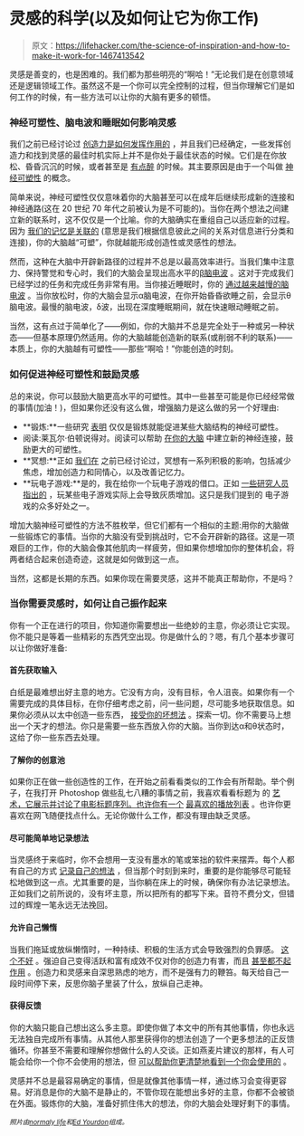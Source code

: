 # 灵感的科学(以及如何让它为你工作)

> 原文：<https://lifehacker.com/the-science-of-inspiration-and-how-to-make-it-work-for-1467413542>

灵感是善变的，也是困难的。我们都为那些明亮的“啊哈！”无论我们是在创意领域还是逻辑领域工作。虽然这不是一个你可以完全控制的过程，但当你理解它们是如何工作的时候，有一些方法可以让你的大脑有更多的顿悟。



### 神经可塑性、脑电波和睡眠如何影响灵感

我们之前已经讨论过 [创造力是如何发挥作用的](https://lifehacker.com/how-to-find-your-creative-sweet-spot-5885641) ，并且我们已经确定，一些发挥创造力和找到灵感的最佳时机实际上并不是你处于最佳状态的时候。它们是在你放松、昏昏沉沉的时候，或者甚至是 [有点醉](http://www.sciencedirect.com/science/article/pii/S1053810012000037) 的时候。其主要原因是由于一个叫做 [神经可塑性](http://en.wikipedia.org/wiki/Neuroplasticity) 的概念。

简单来说，神经可塑性仅仅意味着你的大脑甚至可以在成年后继续形成新的连接和神经通路(这在 20 世纪 70 年代之前被认为是不可能的)。当你在两个想法之间建立新的联系时，这不仅仅是一个比喻。你的大脑确实在重组自己以适应新的过程。因为 [我们的记忆是关联的](http://www.apa.org/science/about/psa/2005/02/suzuki.aspx) (意思是我们根据信息彼此之间的关系对信息进行分类和连接)，你的大脑越“可塑”，你就越能形成创造性或灵感性的想法。

然而，这种在大脑中开辟新路径的过程并不总是以最高效率进行。当我们集中注意力、保持警觉和专心时，我们的大脑会呈现出高水平的[β脑电波](http://en.wikipedia.org/wiki/Beta_brain_wave) 。这对于完成我们已经学过的任务和完成任务非常有用。当你接近睡眠时，你的 [通过越来越慢的脑电波](http://psychcentral.com/lib/stages-of-sleep/0002073) 。当你放松时，你的大脑会显示α脑电波，在你开始昏昏欲睡之前，会显示θ脑电波。最慢的脑电波，δ波，出现在深度睡眠期间，就在快速眼动睡眠之前。

当然，这有点过于简单化了——例如，你的大脑并不总是完全处于一种或另一种状态——但基本原理仍然适用。你的大脑越能创造新的联系(或削弱不利的联系)——本质上，你的大脑越有可塑性——那些“啊哈！”你能创造的时刻。

### 如何促进神经可塑性和鼓励灵感

总的来说，你可以鼓励大脑更高水平的可塑性。其中一些甚至可能是你已经经常做的事情(加油！)，但如果你还没有这么做，增强脑力是这么做的另一个好理由:

*   **锻炼:**一些研究 [表明](http://www.ncbi.nlm.nih.gov/pubmed/23623982) 仅仅是锻炼就能促进某些大脑结构的神经可塑性。
*   阅读:莱瓦尔·伯顿说得对。阅读可以帮助 [在你的大脑](http://cltlblog.wordpress.com/2009/01/21/the-benefits-of-deep-reading-neuroplasticity-in-action/) 中建立新的神经连接，鼓励更大的可塑性。
*   **冥想:**正如 [我们在](http://lifehacker.com/what-happens-to-the-brain-when-you-meditate-and-how-it-1202533314) 之前已经讨论过，冥想有一系列积极的影响，包括减少焦虑，增加创造力和同情心，以及改善记忆力。
*   **玩电子游戏:**是的，我在给你一个玩电子游戏的借口。正如 [一些研究人员指出的](http://lifehacker.com/study-shows-playing-video-games-really-can-make-your-br-1459504489) ，玩某些电子游戏实际上会导致灰质增加。这只是我们提到的 电子游戏的众多好处之一。

增加大脑神经可塑性的方法不胜枚举，但它们都有一个相似的主题:用你的大脑做一些锻炼它的事情。当你的大脑没有受到挑战时，它不会开辟新的路径。这是一项艰巨的工作，你的大脑会像其他肌肉一样疲劳，但如果你想增加你的整体机会，将两者结合起来创造奇迹，这就是如何做到这一点。

当然，这都是长期的东西。如果你现在需要灵感，这并不能真正帮助你，不是吗？

### 当你需要灵感时，如何让自己振作起来

你有一个正在进行的项目，你知道你需要想出一些绝妙的主意，你必须让它实现。你不能只是等着一些精彩的东西凭空出现。你是做什么的？嗯，有几个基本步骤可以让你做好准备:

#### 首先获取输入

白纸是最难想出好主意的地方。它没有方向，没有目标，令人沮丧。如果你有一个需要完成的具体目标，在你仔细考虑之前，问一些问题，尽可能多地获取信息。如果你必须从以太中创造一些东西， [接受你的坏想法](https://lifehacker.com/beat-creativity-blocks-by-embracing-your-bad-ideas-5884554) 。探索一切。你不需要马上想出一个天才的想法。你只是需要一些东西放入你的大脑。当你到达α和θ状态时，这给了你一些东西去处理。

#### 了解你的创意池

如果你正在做一些创造性的工作，在开始之前看看类似的工作会有所帮助。举个例子，在我打开 Photoshop 做些乱七八糟的事情之前，我喜欢看看标题为 的 [艺术，它展示并讨论了电影标题序列。也许你有一个](http://artofthetitle.com) [最喜欢的播放列表](https://lifehacker.com/show-us-your-work-playlist-818862320) 。也许你更喜欢在网飞随便找点什么。无论你做什么工作，都没有理由缺乏灵感。

#### 尽可能简单地记录想法

当灵感终于来临时，你不会想用一支没有墨水的笔或笨拙的软件来摆弄。每个人都有自己的方式 [记录自己的想法](https://lifehacker.com/how-do-you-capture-your-eureka-moments-5924377) ，但当那个时刻到来时，重要的是你能够尽可能轻松地做到这一点。尤其重要的是，当你躺在床上的时候，确保你有办法记录想法。正如我们之前所说的，没有坏主意，所以把所有的都写下来。音符不费分文，但错过的辉煌一笔永远无法挽回。

#### 允许自己懒惰

当我们拖延或放纵懒惰时，一种持续、积极的生活方式会导致强烈的负罪感。 [这个不好](https://lifehacker.com/in-defense-of-procrastination-when-to-prioritize-doing-5901013) 。强迫自己变得活跃和富有成效不仅对你的创造力有害，而且 [甚至都不起作用](http://lifehacker.com/work-only-your-good-hours-to-become-more-productive-5810290) 。创造力和灵感来自深思熟虑的地方，而不是强有力的鞭笞。每天给自己一段时间停下来，反思你脑子里装了什么，放纵自己走神。

#### 获得反馈

你的大脑只能自己想出这么多主意。即使你做了本文中的所有其他事情，你也永远无法独自完成所有事情。从其他人那里获得你的想法创造了一个更多想法的正反馈循环。你甚至不需要和理解你想做什么的人交谈。正如燕麦片建议的那样，有人可能会给你一个你不会使用的想法，但 [可以帮助你更清楚地看到一个你会使用的](http://theoatmeal.com/comics/making_things) 。

灵感并不总是最容易确定的事情，但是就像其他事情一样，通过练习会变得更容易。好消息是你的大脑不是静止的，不管你现在能想出多好的主意，你都不会被锁在外面。锻炼你的大脑，准备好抓住伟大的想法，你的大脑会处理好剩下的事情。

<small>*照片由*</small>[<small>*normaly life*</small>](http://www.flickr.com/photos/normalityrelief/3075723695/)<small>*和*</small>[<small>*Ed Yourdon*</small>](http://www.flickr.com/photos/yourdon/3586918153/)<small>*组成。*</small>